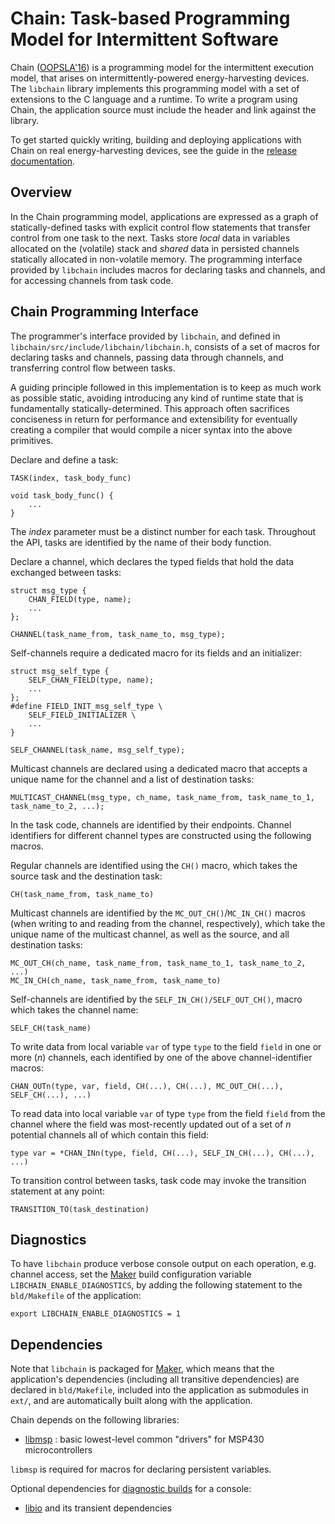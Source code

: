 Chain: Task-based Programming Model for Intermittent Software
=============================================================

Chain ([OOPSLA\'16](http://dl.acm.org/citation.cfm?id=2983995)) is a
programming model for the intermittent execution model, that arises on
intermittently-powered energy-harvesting devices. The `libchain` library
implements this programming model with a set of extensions to the C language
and a runtime. To write a program using Chain, the application source must
include the header and link against the library.

To get started quickly writing, building and deploying applications with Chain
on real energy-harvesting devices, see the guide in the [release
documentation](https://github.com/CMUAbstract/releases/Chain.md).

Overview
--------

In the Chain programming model, applications are expressed as a graph of
statically-defined tasks with explicit control flow statements that transfer
control from one task to the next. Tasks store *local* data in variables
allocated on the (volatile) stack and *shared* data in persisted channels
statically allocated in non-volatile memory. The programming interface
provided by `libchain` includes macros for declaring tasks and channels,
and for accessing channels from task code.

Chain Programming Interface
---------------------------

The programmer\'s interface provided by `libchain`, and defined in
`libchain/src/include/libchain/libchain.h`, consists of a set of macros for
declaring tasks and channels, passing data through channels, and transferring
control flow between tasks.

A guiding principle followed in this implementation is to keep as much work as
possible static, avoiding introducing any kind of runtime state that is
fundamentally statically-determined. This approach often sacrifices conciseness
in return for performance and extensibility for eventually creating a compiler
that would compile a nicer syntax into the above primitives.

Declare and define a task:

    TASK(index, task_body_func)

    void task_body_func() {
        ...
    }

The *index* parameter must be a distinct number for each task. Throughout
the API, tasks are identified by the name of their body function.

Declare a channel, which declares the typed fields that hold the data exchanged
between tasks:

    struct msg_type {
        CHAN_FIELD(type, name);
        ...
    };

    CHANNEL(task_name_from, task_name_to, msg_type);

Self-channels require a dedicated macro for its fields and an initializer:

    struct msg_self_type {
        SELF_CHAN_FIELD(type, name);
        ...
    };
    #define FIELD_INIT_msg_self_type \
        SELF_FIELD_INITIALIZER \
        ...
    }

    SELF_CHANNEL(task_name, msg_self_type);

Multicast channels are declared using a dedicated macro that accepts a
unique name for the channel and a list of destination tasks:

    MULTICAST_CHANNEL(msg_type, ch_name, task_name_from, task_name_to_1, task_name_to_2, ...);

In the task code, channels are identified by their endpoints. Channel identifiers
for different channel types are constructed using the following macros.

Regular channels are identified using the `CH()` macro, which takes the source
task and the destination task:

    CH(task_name_from, task_name_to)

Multicast channels are identified by the `MC_OUT_CH()`/`MC_IN_CH()` macros
(when writing to and reading from the channel, respectively), which take the
unique name of the multicast channel, as well as the source, and all
destination tasks:

    MC_OUT_CH(ch_name, task_name_from, task_name_to_1, task_name_to_2, ...)
    MC_IN_CH(ch_name, task_name_from, task_name_to)

Self-channels are identified by the `SELF_IN_CH()/SELF_OUT_CH()`, macro which
takes the channel name:

    SELF_CH(task_name)

To write data from local variable `var` of type `type` to the field `field` in
one or more (*n*) channels, each identified by one of the above
channel-identifier macros:

    CHAN_OUTn(type, var, field, CH(...), CH(...), MC_OUT_CH(...), SELF_CH(...), ...)

To read data into local variable `var` of type `type` from the field `field` from
the channel where the field was most-recently updated out of a set of *n*
potential channels all of which contain this field:

    type var = *CHAN_INn(type, field, CH(...), SELF_IN_CH(...), CH(...), ...)

To transition control between tasks, task code may invoke the transition statement
at any point:

    TRANSITION_TO(task_destination)

Diagnostics
-----------

To have `libchain` produce verbose console output on each operation, e.g.
channel access, set the [Maker](https://github.com/CMUAbstract/maker) build
configuration variable `LIBCHAIN_ENABLE_DIAGNOSTICS`, by adding the following
statement to the `bld/Makefile` of the application:

    export LIBCHAIN_ENABLE_DIAGNOSTICS = 1

Dependencies
------------

Note that `libchain` is packaged for [Maker](https://github.com/CMUAbstract/maker),
which means that the application's dependencies (including all transitive dependencies)
are declared in `bld/Makefile`, included into the application as submodules in
`ext/`, and are automatically built along with the application.

Chain depends on the following libraries:

* [libmsp](https://github.com/CMUAbstract/libmsp) : basic lowest-level
common "drivers" for MSP430 microcontrollers

`libmsp` is required for macros for declaring persistent variables.

Optional dependencies for [diagnostic builds](#diagnostics) for a console:

* [libio](https://github.com/CMUAbstract/libio) and its transient dependencies
